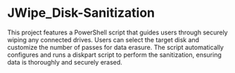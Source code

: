 # JWipe_Disk-Sanitization
This project features a PowerShell script that guides users through securely wiping any connected drives. Users can select the target disk and customize the number of passes for data erasure. The script automatically configures and runs a diskpart script to perform the sanitization, ensuring data is thoroughly and securely erased.
